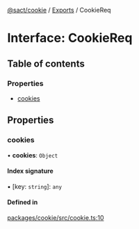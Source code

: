 [@sact/cookie](../README.md) / [Exports](../modules.md) / CookieReq

# Interface: CookieReq

## Table of contents

### Properties

- [cookies](CookieReq.md#cookies)

## Properties

### cookies

• **cookies**: `Object`

#### Index signature

▪ [key: `string`]: `any`

#### Defined in

[packages/cookie/src/cookie.ts:10](https://github.com/mattiasewers/sact/blob/982c487/packages/cookie/src/cookie.ts#L10)
